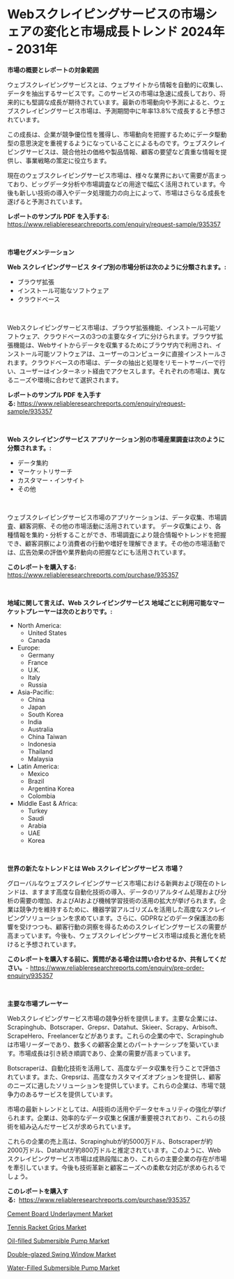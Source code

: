 <p><h1>Webスクレイピングサービスの市場シェアの変化と市場成長トレンド 2024年 - 2031年</h1></p><p><strong>市場の概要とレポートの対象範囲</strong></p>
<p><p>ウェブスクレイピングサービスとは、ウェブサイトから情報を自動的に収集し、データを抽出するサービスです。このサービスの市場は急速に成長しており、将来的にも堅調な成長が期待されています。最新の市場動向や予測によると、ウェブスクレイピングサービス市場は、予測期間中に年率13.8%で成長すると予想されています。</p><p>この成長は、企業が競争優位性を獲得し、市場動向を把握するためにデータ駆動型の意思決定を重視するようになっていることによるものです。ウェブスクレイピングサービスは、競合他社の価格や製品情報、顧客の要望など貴重な情報を提供し、事業戦略の策定に役立ちます。</p><p>現在のウェブスクレイピングサービス市場は、様々な業界において需要が高まっており、ビッグデータ分析や市場調査などの用途で幅広く活用されています。今後も新しい技術の導入やデータ処理能力の向上によって、市場はさらなる成長を遂げると予測されています。</p></p>
<p><strong>レポートのサンプル PDF を入手する:</strong> <a href="https://www.reliableresearchreports.com/enquiry/request-sample/935357">https://www.reliableresearchreports.com/enquiry/request-sample/935357</a></p>
<p>&nbsp;</p>
<p><strong>市場セグメンテーション</strong></p>
<p><strong>Web スクレイピングサービス タイプ別の市場分析は次のように分類されます。:</strong></p>
<p><ul><li>ブラウザ拡張</li><li>インストール可能なソフトウェア</li><li>クラウドベース</li></ul></p>
<p>&nbsp;</p>
<p><p>Webスクレイピングサービス市場は、ブラウザ拡張機能、インストール可能ソフトウェア、クラウドベースの3つの主要なタイプに分けられます。ブラウザ拡張機能は、Webサイトからデータを収集するためにブラウザ内で利用され、インストール可能ソフトウェアは、ユーザーのコンピュータに直接インストールされます。クラウドベースの市場は、データの抽出と処理をリモートサーバーで行い、ユーザーはインターネット経由でアクセスします。それぞれの市場は、異なるニーズや環境に合わせて選択されます。</p></p>
<p><strong>レポートのサンプル PDF を入手する:</strong>&nbsp;<a href="https://www.reliableresearchreports.com/enquiry/request-sample/935357">https://www.reliableresearchreports.com/enquiry/request-sample/935357</a></p>
<p>&nbsp;</p>
<p><strong> Web スクレイピングサービス アプリケーション別の市場産業調査は次のように分類されます。:</strong></p>
<p><ul><li>データ集約</li><li>マーケットリサーチ</li><li>カスタマー・インサイト</li><li>その他</li></ul></p>
<p>&nbsp;</p>
<p><p>ウェブスクレイピングサービス市場のアプリケーションは、データ収集、市場調査、顧客洞察、その他の市場活動に活用されています。 データ収集により、各種情報を集約・分析することができ、市場調査により競合情報やトレンドを把握でき、顧客洞察により消費者の行動や嗜好を理解できます。その他の市場活動では、広告効果の評価や業界動向の把握などにも活用されています。</p></p>
<p><strong>このレポートを購入する:</strong>&nbsp; <a href="https://www.reliableresearchreports.com/purchase/935357">https://www.reliableresearchreports.com/purchase/935357</a></p>
<p>&nbsp;</p>
<p><strong>地域に関して言えば、Web スクレイピングサービス 地域ごとに利用可能なマーケットプレーヤーは次のとおりです。:</strong></p>
<p><ul>
    <li>
        North America:
        <ul>
            <li>United States</li>
            <li>Canada</li>
        </ul>
    </li>
    <li>
        Europe:
        <ul>
            <li>Germany</li>
            <li>France</li>
            <li>U.K.</li>
            <li>Italy</li>
            <li>Russia</li>
        </ul>
    </li>
    <li>
        Asia-Pacific:
        <ul>
            <li>China</li>
            <li>Japan</li>
            <li>South Korea</li>
            <li>India</li>
            <li>Australia</li>
            <li>China Taiwan</li>
            <li>Indonesia</li>
            <li>Thailand</li>
            <li>Malaysia</li>
        </ul>
    </li>
    <li>
        Latin America:
        <ul>
            <li>Mexico</li>
            <li>Brazil</li>
            <li>Argentina Korea</li>
            <li>Colombia</li>
        </ul>
    </li>
    <li>
        Middle East & Africa:
        <ul>
            <li>Turkey</li>
            <li>Saudi</li>
            <li>Arabia</li>
            <li>UAE</li>
            <li>Korea</li>
        </ul>
    </li>
    </ul></p>
<p>&nbsp;</p>
<p><strong>世界の新たなトレンドとは Web スクレイピングサービス 市場？</strong></p>
<p><p>グローバルなウェブスクレイピングサービス市場における新興および現在のトレンドは、ますます高度な自動化技術の導入、データのリアルタイム処理および分析の需要の増加、およびAIおよび機械学習技術の活用の拡大が挙げられます。企業は競争力を維持するために、機器学習アルゴリズムを活用した高度なスクレイピングソリューションを求めています。さらに、GDPRなどのデータ保護法の影響を受けつつも、顧客行動の洞察を得るためのスクレイピングサービスの需要が高まっています。今後も、ウェブスクレイピングサービス市場は成長と進化を続けると予想されています。</p></p>
<p><strong>このレポートを購入する前に、質問がある場合は問い合わせるか、共有してください。</strong>- <a href="https://www.reliableresearchreports.com/enquiry/pre-order-enquiry/935357">https://www.reliableresearchreports.com/enquiry/pre-order-enquiry/935357</a></p>
<p>&nbsp;</p>
<p><strong>主要な市場プレーヤー</strong></p>
<p><p>Webスクレイピングサービス市場の競争分析を提供します。主要な企業には、Scrapinghub、Botscraper、Grepsr、Datahut、Skieer、Scrapy、Arbisoft、ScrapeHero、Freelancerなどがあります。これらの企業の中で、Scrapinghubは市場リーダーであり、数多くの顧客企業とのパートナーシップを築いています。市場成長は引き続き順調であり、企業の需要が高まっています。</p><p>Botscraperは、自動化技術を活用して、高度なデータ収集を行うことで評価されています。また、Grepsrは、高度なカスタマイズオプションを提供し、顧客のニーズに適したソリューションを提供しています。これらの企業は、市場で競争力のあるサービスを提供しています。</p><p>市場の最新トレンドとしては、AI技術の活用やデータセキュリティの強化が挙げられます。企業は、効率的なデータ収集と保護が重要視されており、これらの技術を組み込んだサービスが求められています。</p><p>これらの企業の売上高は、Scrapinghubが約5000万ドル、Botscraperが約2000万ドル、Datahutが約800万ドルと推定されています。このように、Webスクレイピングサービス市場は成熟段階にあり、これらの主要企業の存在が市場を牽引しています。今後も技術革新と顧客ニーズへの柔軟な対応が求められるでしょう。</p></p>
<p><strong>このレポートを購入する:</strong>&nbsp;&nbsp;<a href="https://www.reliableresearchreports.com/purchase/935357">https://www.reliableresearchreports.com/purchase/935357</a></p>
<p><p><a href="https://view.publitas.com/reportprime-1/cement-board-underlayment-market-challenges-opportunities-and-growth-drivers-and-major-market-players-forecasted-for-period-from-2024-2031/">Cement Board Underlayment Market</a></p><p><a href="https://view.publitas.com/reportprime-1/tennis-racket-grips-market-insights-market-players-and-forecast-till-2031/">Tennis Racket Grips Market</a></p><p><a href="https://automatic-knee-4c7.notion.site/Oil-filled-Submersible-Pump-Market-Size-Share-Trends-Analysis-Report-By-Material-By-Type-By-End-16f6ccfac3ed405f812768e61152b69a">Oil-filled Submersible Pump Market</a></p><p><a href="https://woozy-pyroraptor-a1f.notion.site/Global-Double-glazed-Swing-Window-Market-Size-and-Market-Trends-Insights-and-Projections-from-2024--357a2ba837cf46b2bfbb617229fca617">Double-glazed Swing Window Market</a></p><p><a href="https://sulfuric-clavicle-d39.notion.site/Water-Filled-Submersible-Pump-Market-Offer-Valuable-Insights-into-Market-Size-Market-Share-Market--64ac14037b4f4ff6aa097b89cd0fac74">Water-Filled Submersible Pump Market</a></p></p>